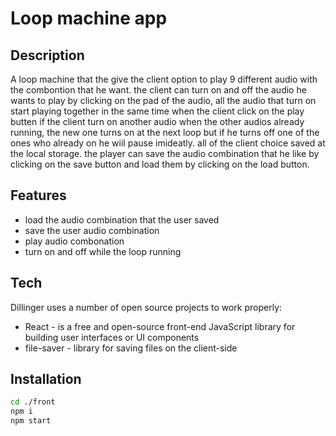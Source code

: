 # Loop machine app
## Description
A loop machine that the give the client option to play 9 different audio with the combontion that he want.
the client can turn on and off the audio he wants to play by clicking on the pad of the audio,
all the audio that turn on start playing together in the same time when the client click on the play butten
if the client turn on another audio when the other audios already running, the new one turns on at the next loop but if he turns off one
of the ones who already on he wiil pause imideatly.
all of the client choice saved at the local storage.
the player can save the audio combination that he like by clicking on the save button
and load them by clicking on the load button.

## Features

- load the audio combination that the user saved 
- save the user audio combination
- play audio combonation 
- turn on and off while the loop running

## Tech

Dillinger uses a number of open source projects to work properly:

- React - is a free and open-source front-end JavaScript library for building user interfaces or UI components
- file-saver - library for saving files on the client-side

## Installation

```sh
cd ./front
npm i
npm start
```


